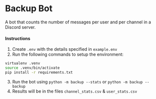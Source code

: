 # Backup Bot

A bot that counts the number of messages per user and per channel in a Discord server.

#### Instructions
1. Create `.env` with the details specified in `example.env`
2. Run the following commands to setup the environment:
```bash
virtualenv .venv
source .venv/bin/activate
pip install -r requirements.txt
```
3. Run the bot using `python -m backup --stats` or `python -m backup --backup` 
4. Results will be in the files `channel_stats.csv` & `user_stats.csv`

